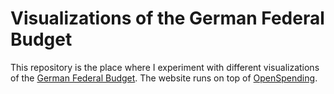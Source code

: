 # Visualizations of the German Federal Budget

This repository is the place where I experiment with different visualizations of the [German Federal Budget](http://openspending.org/de-bund). The website runs on top of [OpenSpending](http://openspending.org).


